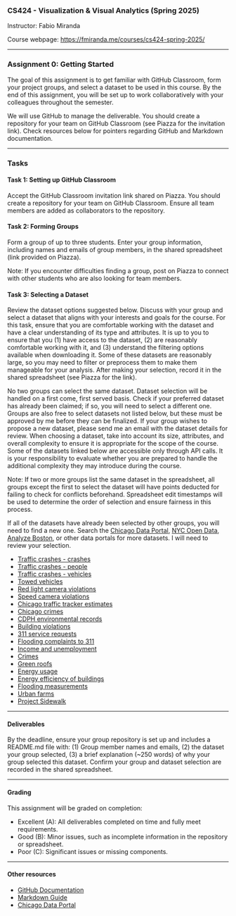 ### CS424 - Visualization & Visual Analytics (Spring 2025)

Instructor: Fabio Miranda

Course webpage: https://fmiranda.me/courses/cs424-spring-2025/

---

### Assignment 0: Getting Started

The goal of this assignment is to get familiar with GitHub Classroom, form your project groups, and select a dataset to be used in this course. By the end of this assignment, you will be set up to work collaboratively with your colleagues throughout the semester.

We will use GitHub to manage the deliverable. You should create a repository for your team on GitHub Classroom (see Piazza for the invitation link). Check resources below for pointers regarding GitHub and Markdown documentation.

---

### Tasks

#### Task 1: Setting up GitHub Classroom

Accept the GitHub Classroom invitation link shared on Piazza. You should create a repository for your team on GitHub Classroom. Ensure all team members are added as collaborators to the repository.

#### Task 2: Forming Groups

Form a group of up to three students. Enter your group information, including names and emails of group members, in the shared spreadsheet (link provided on Piazza).

Note: If you encounter difficulties finding a group, post on Piazza to connect with other students who are also looking for team members.

#### Task 3: Selecting a Dataset

Review the dataset options suggested below. Discuss with your group and select a dataset that aligns with your interests and goals for the course. For this task, ensure that you are comfortable working with the dataset and have a clear understanding of its type and attributes. It is up to you to ensure that you (1) have access to the dataset, (2) are reasonably comfortable working with it, and (3) understand the filtering options available when downloading it. Some of these datasets are reasonably large, so you may need to filter or preprocess them to make them manageable for your analysis. After making your selection, record it in the shared spreadsheet (see Piazza for the link).

No two groups can select the same dataset. Dataset selection will be handled on a first come, first served basis. Check if your preferred dataset has already been claimed; if so, you will need to select a different one. Groups are also free to select datasets not listed below, but these must be approved by me before they can be finalized. If your group wishes to propose a new dataset, please send me an email with the dataset details for review. When choosing a dataset, take into account its size, attributes, and overall complexity to ensure it is appropriate for the scope of the course. Some of the datasets linked below are accessible only through API calls. It is your responsibility to evaluate whether you are prepared to handle the additional complexity they may introduce during the course.

Note: If two or more groups list the same dataset in the spreadsheet, all groups except the first to select the dataset will have points deducted for failing to check for conflicts beforehand. Spreadsheet edit timestamps will be used to determine the order of selection and ensure fairness in this process.

If all of the datasets have already been selected by other groups, you will need to find a new one. Search the [Chicago Data Portal](https://data.cityofchicago.org/), [NYC Open Data](https://opendata.cityofnewyork.us/), [Analyze Boston](https://data.boston.gov/), or other data portals for more datasets. I will need to review your selection.

* [Traffic crashes - crashes](https://data.cityofchicago.org/Transportation/Traffic-Crashes-Crashes/85ca-t3if)
* [Traffic crashes - people](https://data.cityofchicago.org/Transportation/Traffic-Crashes-People/u6pd-qa9d)
* [Traffic crashes - vehicles](https://data.cityofchicago.org/Transportation/Traffic-Crashes-Vehicles/68nd-jvt3)
* [Towed vehicles](https://data.cityofchicago.org/Transportation/Towed-Vehicles/ygr5-vcbg)
* [Red light camera violations](https://data.cityofchicago.org/Transportation/Red-Light-Camera-Violations/spqx-js37)
* [Speed camera violations](https://data.cityofchicago.org/Transportation/Speed-Camera-Violations/hhkd-xvj4)
* [Chicago traffic tracker estimates](https://data.cityofchicago.org/Transportation/Chicago-Traffic-Tracker-Congestion-Estimates-by-Se/n4j6-wkkf)
* [Chicago crimes](https://data.cityofchicago.org/Public-Safety/Crimes-2001-to-Present/ijzp-q8t2)
* [CDPH environmental records](https://data.cityofchicago.org/Environment-Sustainable-Development/CDPH-Environmental-Records-Lookup-Table/a9u4-3dwb)
* [Building violations](https://data.cityofchicago.org/Buildings/Building-Violations/22u3-xenr)
* [311 service requests](https://data.cityofchicago.org/Service-Requests/311-Service-Requests/v6vf-nfxy)
* [Flooding complaints to 311](https://data.cityofchicago.org/Service-Requests/Flooding-Complaints-to-311/qrmr-m89j/about_data)
* [Income and unemployment](https://data.cityofchicago.org/Health-Human-Services/Selected-socioeconomic-indicators-by-neighborhood/i9hv-en6g/data)
* [Crimes](https://catalog.data.gov/dataset/crimes-2001-to-present)
* [Green roofs](https://data.cityofchicago.org/Environment-Sustainable-Development/Green-Roofs-Map/u23m-pa73)
* [Energy usage](https://data.cityofchicago.org/Environment-Sustainable-Development/Energy-Usage-2010/8yq3-m6wp)
* [Energy efficiency of buildings](https://data.cityofchicago.org/Environment-Sustainable-Development/Chicago-Energy-Benchmarking-2020-Data-Reported-in-/ydbk-8hi6)
* [Flooding measurements](https://data.cityofchicago.org/Environment-Sustainable-Development/Smart-Green-Infrastructure-Monitoring-Sensors-Hist/ggws-77ih/about_data)
* [Urban farms](https://data.cityofchicago.org/Environment-Sustainable-Development/Map-of-Urban-Farms/uti6-fp3f)
* [Project Sidewalk](https://sidewalk-chicago.cs.washington.edu/api)

---

#### Deliverables

By the deadline, ensure your group repository is set up and includes a README.md file with: (1) Group member names and emails, (2) the dataset your group selected, (3) a brief explanation (~250 words) of why your group selected this dataset. Confirm your group and dataset selection are recorded in the shared spreadsheet.

---

#### Grading

This assignment will be graded on completion:
- Excellent (A): All deliverables completed on time and fully meet requirements.
- Good (B): Minor issues, such as incomplete information in the repository or spreadsheet.
- Poor (C): Significant issues or missing components.

----

#### Other resources

- [GitHub Documentation](https://docs.github.com/en/get-started)
- [Markdown Guide](https://www.markdownguide.org/getting-started/)
- [Chicago Data Portal](https://data.cityofchicago.org/)
